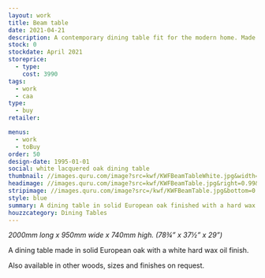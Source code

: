 ```yaml
---
layout: work
title: Beam table
date: 2021-04-21
description: A contemporary dining table fit for the modern home. Made in solid FSC sourced oak finished with a hard wax oil. The beam table has inspired many copies and remains ever popular.
stock: 0
stockdate: April 2021
storeprice: 
  - type: 
    cost: 3990
tags:
  - work
  - caa
type:
  - buy
retailer:

menus:
  - work
  - toBuy
order: 50
design-date: 1995-01-01
social: white lacquered oak dining table
thumbnail: //images.quru.com/image?src=kwf/KWFBeamTableWhite.jpg&width=175&height=175&fill=%23ffffff
headimage: //images.quru.com/image?src=kwf/KWFBeamTable.jpg&right=0.99&bottom=0.99
stripimage: //images.quru.com/image?src=/kwf/KWFBeamTable.jpg&bottom=0.80751&top=0.23474
style: blue
summary: A dining table in solid European oak finished with a hard wax oil
houzzcategory: Dining Tables
---
```

_2000mm long x 950mm wide x 740mm high. (78&frac34;” x 37&frac12;” x 29”)_

A dining table made in solid European oak with a white hard wax oil finish. 

Also available in other woods, sizes and finishes on request.
